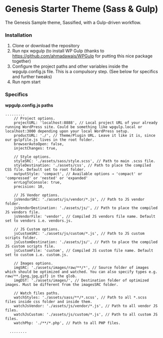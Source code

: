 # Genesis Starter Theme (Sass & Gulp)
The Genesis Sample theme, Sassified, with a Gulp-driven workflow. 

### Installation
1. Clone or download the repository
2. Run npx wpgulp (to install WP Gulp (thanks to https://github.com/ahmadawais/WPGulp for putting this nice package together)
3. Configure the project paths and other variables inside the wpgulp.config.js file. This is a compulsory step. (See below for specifics and further tweaks)
4. Run npm start


### Specifics
**wpgulp.config.js paths**

```
.........
	// Project options.
	projectURL: 'localhost:8888', // Local project URL of your already running WordPress site. Could be something like wpgulp.local or localhost:3000 depending upon your local WordPress setup.
	productURL: './', // Theme/Plugin URL. Leave it like it is, since our gulpfile.js lives in the root folder.
	browserAutoOpen: false,
	injectChanges: true,

	// Style options.
	styleSRC: './assets/sass/style.scss', // Path to main .scss file.
	styleDestination: './assets/css', // Path to place the compiled CSS file. Default set to root folder.
	outputStyle: 'compact', // Available options → 'compact' or 'compressed' or 'nested' or 'expanded'
	errLogToConsole: true,
	precision: 10,

	// JS Vendor options.
	jsVendorSRC: './assets/js/vendor/*.js', // Path to JS vendor folder.
	jsVendorDestination: './assets/js/', // Path to place the compiled JS vendors file.
	jsVendorFile: 'vendor', // Compiled JS vendors file name. Default set to vendors i.e. vendors.js.

	// JS Custom options.
	jsCustomSRC: './assets/js/custom/*.js', // Path to JS custom scripts folder.
	jsCustomDestination: './assets/js/', // Path to place the compiled JS custom scripts file.
	jsCustomFile: 'custom', // Compiled JS custom file name. Default set to custom i.e. custom.js.

	// Images options.
	imgSRC: './assets/images/raw/**/*', // Source folder of images which should be optimized and watched. You can also specify types e.g. raw/**.{png,jpg,gif} in the glob.
	imgDST: './assets/images/', // Destination folder of optimized images. Must be different from the imagesSRC folder.

	// Watch files paths.
	watchStyles: './assets/sass/**/*.scss', // Path to all *.scss files inside css folder and inside them.
	watchJsVendor: './assets/js/vendor/*.js', // Path to all vendor JS files.
	watchJsCustom: './assets/js/custom/*.js', // Path to all custom JS files.
	watchPhp: './**/*.php', // Path to all PHP files.
  
  ........
  ```
  
